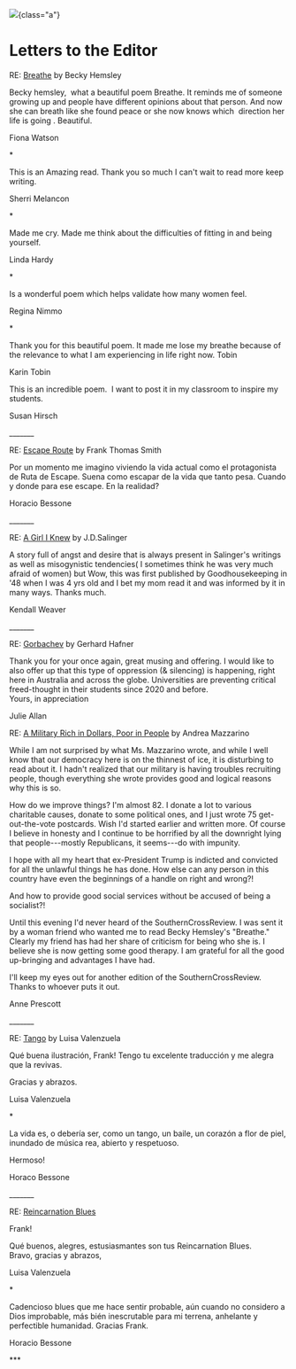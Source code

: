 ![](goya-letter.jpg){class="a"}

# Letters to the Editor

RE: [Breathe](https://southerncrossreview.org/141/hemsley-breathe.html) by Becky Hemsley

Becky hemsley,  what a beautiful poem Breathe. It reminds me of someone
growing up and people have different opinions about that person. And now
she can breath like she found peace or she now knows which  direction
her life is going . Beautiful. 

Fiona Watson

\*

This is an Amazing read. Thank you so much I can't wait to read more
keep writing. 

Sherri Melancon 

\*

Made me cry. Made me think about the difficulties of fitting in and
being yourself. 

Linda Hardy 

\*

Is a wonderful poem which helps validate how many women feel. 

Regina Nimmo

\*

Thank you for this beautiful poem. It made me lose my breathe because of
the relevance to what I am experiencing in life right now. Tobin

Karin Tobin

This is an incredible poem.  I want to post it in my classroom to
inspire my students. 

Susan Hirsch 

\_\_\_\_\_\_\_

RE: [Escape Route](https://southerncrossreview.org/145/fts-escape-route.html) by Frank Thomas Smith

Por un momento me imagino viviendo la vida actual como el protagonista
de Ruta de Escape. Suena como escapar de la vida que tanto pesa. Cuando
y donde para ese escape. En la realidad?

Horacio Bessone

\_\_\_\_\_\_\_

RE: [A Girl I Knew](https://southerncrossreview.org/145/salinger-girl-i-knew.html) by J.D.Salinger

A story full of angst and desire that is always present in Salinger's
writings as well as misogynistic tendencies( I sometimes think he was
very much afraid of women) but Wow, this was first published by
Goodhousekeeping in '48 when I was 4 yrs old and I bet my mom read it
and was informed by it in many ways. Thanks much.

Kendall Weaver

\_\_\_\_\_\_\_

RE: [Gorbachev](https://southerncrossreview.org/147/hafner-gorbacheef.html) by Gerhard Hafner

Thank you for your once again, great musing and offering. I would like
to also offer up that this type of oppression (& silencing) is
happening, right here in Australia and across the globe. Universities
are preventing critical freed-thought in their students since 2020 and
before.  \
Yours, in appreciation 

Julie Allan

RE: [A Military Rich in Dollars, Poor in People](https://southerncrossreview.org/146/military-mazzarino.html) by Andrea Mazzarino

While I am not surprised by what Ms. Mazzarino wrote, and while I well
know that our democracy here is on the thinnest of ice, it is disturbing
to read about it. I hadn't realized that our military is having troubles
recruiting people, though everything she wrote provides good and logical
reasons why this is so.

How do we improve things? I'm almost 82. I donate a lot to various
charitable causes, donate to some political ones, and I just wrote 75
get-out-the-vote postcards. Wish I'd started earlier and written more.
Of course I believe in honesty and I continue to be horrified by all the
downright lying that people---mostly Republicans, it seems---do with
impunity.

I hope with all my heart that ex-President Trump is indicted and
convicted for all the unlawful things he has done. How else can any
person in this country have even the beginnings of a handle on right and
wrong?!

And how to provide good social services without be accused of being a
socialist?!

Until this evening I'd never heard of the SouthernCrossReview. I was
sent it by a woman friend who wanted me to read Becky Hemsley's
"Breathe." Clearly my friend has had her share of criticism for being
who she is. I believe she is now getting some good therapy. I am
grateful for all the good up-bringing and advantages I have had.

I'll keep my eyes out for another edition of the SouthernCrossReview.
Thanks to whoever puts it out.

Anne Prescott

\_\_\_\_\_\_\_

RE: [Tango](https://southerncrossreview.org/147/valenzuela-tango-eng.html) by Luisa Valenzuela

Qué buena ilustración, Frank! Tengo tu excelente traducción y me alegra
que la revivas.

Gracias y abrazos.

Luisa Valenzuela

\*

La vida es, o debería ser, como un tango, un baile, un corazón a flor de
piel, inundado de música rea, abierto y respetuoso.

Hermoso!

Horaco Bessone

\_\_\_\_\_\_\_

RE: [Reincarnation Blues](https://southerncrossreview.org/147/reincarnation-blues-12.html)

Frank!

Qué buenos, alegres, estusiasmantes son tus Reincarnation Blues.\
Bravo, gracias y abrazos,

Luisa Valenzuela

\*

Cadencioso blues que me hace sentir probable, aún cuando no considero a
Dios improbable, más bién inescrutable para mi terrena, anhelante y
perfectible humanidad. Gracias Frank.

Horacio Bessone

\*\*\*
